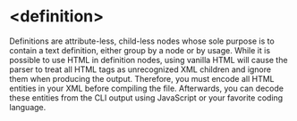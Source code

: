 # &lt;definition&gt;

Definitions are attribute-less, child-less nodes whose sole purpose is to contain a text definition, either group by a  node or by usage. While it is possible to use HTML in definition nodes, using vanilla HTML will cause the parser to treat all HTML tags as unrecognized XML children and ignore them when producing the output. Therefore, you must encode all HTML entities in your XML before compiling the file. Afterwards, you can decode these entities from the CLI output using JavaScript or your favorite coding language.

